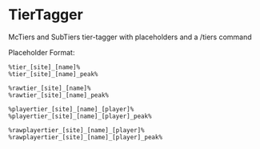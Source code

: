 # TierTagger
McTiers and SubTiers tier-tagger with placeholders and a /tiers command

Placeholder Format:
```
%tier_[site]_[name]%
%tier_[site]_[name]_peak%

%rawtier_[site]_[name]%
%rawtier_[site]_[name]_peak%

%playertier_[site]_[name]_[player]%
%playertier_[site]_[name]_[player]_peak%

%rawplayertier_[site]_[name]_[player]%
%rawplayertier_[site]_[name]_[player]_peak%
```